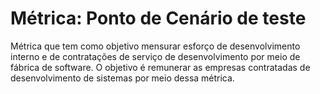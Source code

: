 # Métrica: Ponto de Cenário de teste
Métrica que tem como objetivo mensurar esforço de desenvolvimento interno e de contratações de serviço de desenvolvimento por meio de fábrica de software. O objetivo é remunerar as empresas contratadas de desenvolvimento de sistemas por meio dessa métrica.
